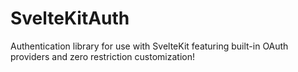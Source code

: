 # SvelteKitAuth

Authentication library for use with SvelteKit featuring built-in OAuth providers and zero restriction customization!
